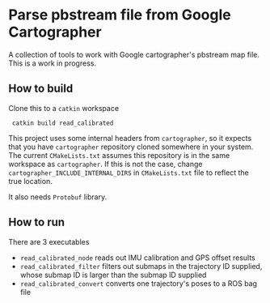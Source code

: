 # Parse pbstream file from Google Cartographer

A collection of tools to work with Google cartographer's pbstream map file. This is a work in progress.

## How to build

Clone this to a `catkin` workspace

` catkin build read_calibrated`

This project uses some internal headers from `cartographer`, so it expects that you have `cartographer` repository cloned somewhere in your system.
The current `CMakeLists.txt` assumes this repository is in the same workspace as `cartographer`. If this is not the case, change `cartographer_INCLUDE_INTERNAL_DIRS` in `CMakeLists.txt` file to reflect the true location.

It also needs `Protobuf` library.

## How to run

There are 3 executables

- `read_calibrated_node` reads out IMU calibration and GPS offset results
- `read_calibrated_filter` filters out submaps in the trajectory ID supplied, whose submap ID is larger than the submap ID supplied
- `read_calibrated_convert` converts one trajectory's poses to a ROS bag file
